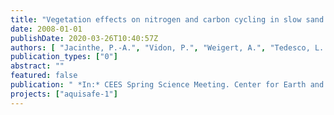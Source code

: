 ```yaml
---
title: "Vegetation effects on nitrogen and carbon cycling in slow sand filters."
date: 2008-01-01
publishDate: 2020-03-26T10:40:57Z
authors: [ "Jacinthe, P.-A.", "Vidon, P.", "Weigert, A.", "Tedesco, L. P.", "Litz, N.", "Bartel, H.", "Grützmacher, G." ]
publication_types: ["0"]
abstract: ""
featured: false
publication: " *In:* CEES Spring Science Meeting. Center for Earth and Environmental Science, Indiana University-Purdue University, Indianapolis, USA. 09. -10. April 2008"
projects: ["aquisafe-1"]
---
```


